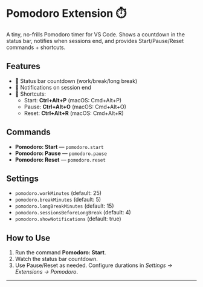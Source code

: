 # Pomodoro Extension ⏱️

A tiny, no-frills Pomodoro timer for VS Code. Shows a countdown in the status bar, notifies when sessions end, and provides Start/Pause/Reset commands + shortcuts.

## Features

-   🍅 Status bar countdown (work/break/long break)
-   🔔 Notifications on session end
-   🎹 Shortcuts:
    -   Start: **Ctrl+Alt+P** (macOS: Cmd+Alt+P)
    -   Pause: **Ctrl+Alt+O** (macOS: Cmd+Alt+O)
    -   Reset: **Ctrl+Alt+R** (macOS: Cmd+Alt+R)

## Commands

-   **Pomodoro: Start** — `pomodoro.start`
-   **Pomodoro: Pause** — `pomodoro.pause`
-   **Pomodoro: Reset** — `pomodoro.reset`

## Settings

-   `pomodoro.workMinutes` (default: 25)
-   `pomodoro.breakMinutes` (default: 5)
-   `pomodoro.longBreakMinutes` (default: 15)
-   `pomodoro.sessionsBeforeLongBreak` (default: 4)
-   `pomodoro.showNotifications` (default: true)

## How to Use

1. Run the command **Pomodoro: Start**.
2. Watch the status bar countdown.
3. Use Pause/Reset as needed. Configure durations in _Settings → Extensions → Pomodoro_.

---
